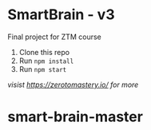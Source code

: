 # SmartBrain - v3
Final project for ZTM course


1. Clone this repo
2. Run `npm install`
3. Run `npm start`

*visist https://zerotomastery.io/ for more*
# smart-brain-master
